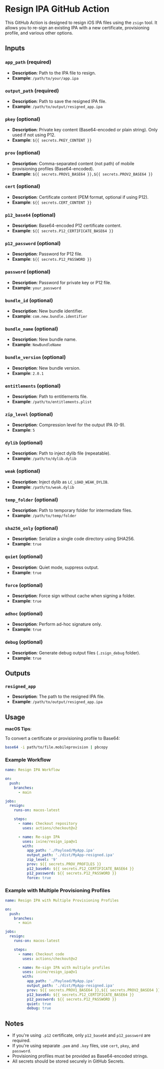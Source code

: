 # Resign IPA GitHub Action

This GitHub Action is designed to resign iOS IPA files using the `zsign` tool. It allows you to re-sign an existing IPA with a new certificate, provisioning profile, and various other options.

## Inputs

### `app_path` (required)
- **Description**: Path to the IPA file to resign.
- **Example**: `/path/to/your/app.ipa`

### `output_path` (required)
- **Description**: Path to save the resigned IPA file.
- **Example**: `/path/to/output/resigned_app.ipa`

### `pkey` (optional)
- **Description**: Private key content (Base64-encoded or plain string). Only used if not using P12.
- **Example**: `${{ secrets.PKEY_CONTENT }}`

### `prov` (optional)
- **Description**: Comma-separated content (not path) of mobile provisioning profiles (Base64-encoded).
- **Example**: `${{ secrets.PROV1_BASE64 }},${{ secrets.PROV2_BASE64 }}`

### `cert` (optional)
- **Description**: Certificate content (PEM format, optional if using P12).
- **Example**: `${{ secrets.CERT_CONTENT }}`

### `p12_base64` (optional)
- **Description**: Base64-encoded P12 certificate content.
- **Example**: `${{ secrets.P12_CERTIFICATE_BASE64 }}`

### `p12_password` (optional)
- **Description**: Password for P12 file.
- **Example**: `${{ secrets.P12_PASSWORD }}`

### `password` (optional)
- **Description**: Password for private key or P12 file.
- **Example**: `your_password`

### `bundle_id` (optional)
- **Description**: New bundle identifier.
- **Example**: `com.new.bundle.identifier`

### `bundle_name` (optional)
- **Description**: New bundle name.
- **Example**: `NewBundleName`

### `bundle_version` (optional)
- **Description**: New bundle version.
- **Example**: `2.0.1`

### `entitlements` (optional)
- **Description**: Path to entitlements file.
- **Example**: `/path/to/entitlements.plist`

### `zip_level` (optional)
- **Description**: Compression level for the output IPA (0-9).
- **Example**: `5`

### `dylib` (optional)
- **Description**: Path to inject dylib file (repeatable).
- **Example**: `/path/to/dylib.dylib`

### `weak` (optional)
- **Description**: Inject dylib as `LC_LOAD_WEAK_DYLIB`.
- **Example**: `/path/to/weak.dylib`

### `temp_folder` (optional)
- **Description**: Path to temporary folder for intermediate files.
- **Example**: `/path/to/temp/folder`

### `sha256_only` (optional)
- **Description**: Serialize a single code directory using SHA256.
- **Example**: `true`

### `quiet` (optional)
- **Description**: Quiet mode, suppress output.
- **Example**: `true`

### `force` (optional)
- **Description**: Force sign without cache when signing a folder.
- **Example**: `true`

### `adhoc` (optional)
- **Description**: Perform ad-hoc signature only.
- **Example**: `true`

### `debug` (optional)
- **Description**: Generate debug output files (`.zsign_debug` folder).
- **Example**: `true`

## Outputs

### `resigned_app`
- **Description**: The path to the resigned IPA file.
- **Example**: `/path/to/output/resigned_app.ipa`

## Usage

**macOS Tips**:

To convert a certificate or provisioning profile to Base64:

```bash
base64 -i path/to/file.mobileprovision | pbcopy
```

### Example Workflow

```yaml
name: Resign IPA Workflow

on:
  push:
    branches:
      - main

jobs:
  resign:
    runs-on: macos-latest

    steps:
      - name: Checkout repository
        uses: actions/checkout@v2

      - name: Re-sign IPA
        uses: ivine/resign_ipa@v1
        with:
          app_path: './Payload/MyApp.ipa'
          output_path: './dist/MyApp-resigned.ipa'
          zip_level: '9'
          prov: ${{ secrets.PROV_PROFILES }}
          p12_base64: ${{ secrets.P12_CERTIFICATE_BASE64 }}
          p12_password: ${{ secrets.P12_PASSWORD }}
          force: true
```

### Example with Multiple Provisioning Profiles

```yaml
name: Resign IPA with Multiple Provisioning Profiles

on:
  push:
    branches:
      - main

jobs:
  resign:
    runs-on: macos-latest

    steps:
      - name: Checkout code
        uses: actions/checkout@v2

      - name: Re-sign IPA with multiple profiles
        uses: ivine/resign_ipa@v1
        with:
          app_path: './Payload/MyApp.ipa'
          output_path: './dist/MyApp-resigned.ipa'
          prov: ${{ secrets.PROV1_BASE64 }},${{ secrets.PROV2_BASE64 }}
          p12_base64: ${{ secrets.P12_CERTIFICATE_BASE64 }}
          p12_password: ${{ secrets.P12_PASSWORD }}
          quiet: true
          debug: true
```

## Notes

- If you're using `.p12` certificate, only `p12_base64` and `p12_password` are required.
- If you're using separate `.pem` and `.key` files, use `cert`, `pkey`, and `password`.
- Provisioning profiles must be provided as Base64-encoded strings.
- All secrets should be stored securely in GitHub Secrets.

